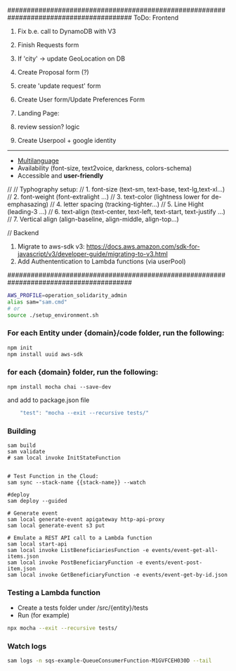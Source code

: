 ########################################################################################
ToDo:
Frontend

1. Fix b.e. call to DynamoDB with V3
2. Finish Requests form
3. If 'city' -> update GeoLocation on DB

4. Create Proposal form (?)
5. create 'update request' form
6. Create User form/Update Preferences Form
7. Landing Page:
8. review session? logic
9. Create Userpool + google identity

---

- [Multilanguage](https://phrase.com/blog/posts/nextjs-i18n/)
- Availability (font-size, text2voice, darkness, colors-schema)
- Accessible and **user-friendly**

//
// Typhography setup:
// 1. font-size (text-sm, text-base, text-lg,text-xl...)
// 2. font-weight (font-extralight ...)
// 3. text-color (lightness lower for de-emphasazing)
// 4. letter spacing (tracking-tighter...)
// 5. Line Hight (leading-3 ...)
// 6. text-align (text-center, text-left, text-start, text-justify ...)
// 7. Vertical align (align-baseline, align-middle, align-top...)

//
Backend

1. Migrate to aws-sdk v3:
   https://docs.aws.amazon.com/sdk-for-javascript/v3/developer-guide/migrating-to-v3.html
2. Add Authententication to Lambda functions (via userPool)

########################################################################################

```sh
AWS_PROFILE=operation_solidarity_admin
alias sam="sam.cmd"
# or
source ./setup_environment.sh

```

### For each Entity under {domain}/code folder, run the following:

```sh
npm init
npm install uuid aws-sdk
```

### for each {domain} folder, run the following:

```
npm install mocha chai --save-dev
```

and add to package.json file

```js
    "test": "mocha --exit --recursive tests/"
```

### Building

```
sam build
sam validate
# sam local invoke InitStateFunction


# Test Function in the Cloud:
sam sync --stack-name {{stack-name}} --watch

#deploy
sam deploy --guided

# Generate event
sam local generate-event apigateway http-api-proxy
sam local generate-event s3 put

# Emulate a REST API call to a Lambda function
sam local start-api
sam local invoke ListBeneficiariesFunction -e events/event-get-all-items.json
sam local invoke PostBeneficiaryFunction -e events/event-post-item.json
sam local invoke GetBeneficiaryFunction -e events/event-get-by-id.json

```

### Testing a Lambda function

- Create a tests folder under /src/{entity}/tests
- Run (for example)

```sh
npx mocha --exit --recursive tests/
```

### Watch logs

```sh
sam logs -n sqs-example-QueueConsumerFunction-M1GVFCEH030D --tail

```
